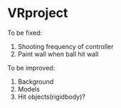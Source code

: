 # VRproject
 
To be fixed:
1. Shooting frequency of controller
2. Paint wall when ball hit wall

To be improved:
1. Background
2. Models
3. Hit objects(rigidbody)?
